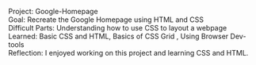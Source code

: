 Project: Google-Homepage  
Goal: Recreate the Google Homepage using HTML and CSS  
Difficult Parts: Understanding how to use CSS to layout a webpage  
Learned: Basic CSS and HTML, Basics of CSS Grid , Using Browser Dev-tools  
Reflection: I enjoyed working on this project and learning CSS and HTML. 
